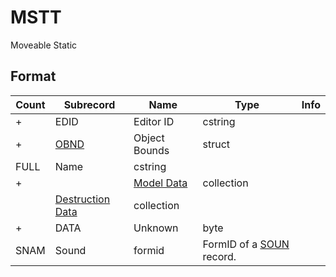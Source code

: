 MSTT
====

Moveable Static

## Format

Count | Subrecord | Name | Type | Info
------|-------|------|------|-----
+ | EDID | Editor ID | cstring |
+ | [OBND](Subrecords/OBND.md) | Object Bounds | struct |
 | FULL | Name | cstring |
+ | | [Model Data](Subrecords/Model.md) | collection |
 | | [Destruction Data](Subrecords/Destruction.md) | collection |
+ | DATA | Unknown | byte |
 | SNAM | Sound | formid | FormID of a [SOUN](SOUN.md) record.

